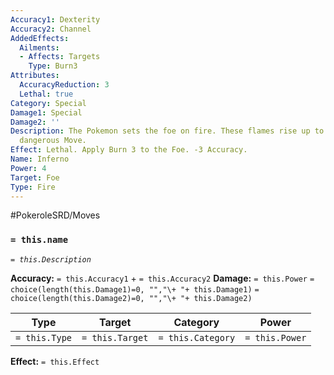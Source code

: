 ```yaml
---
Accuracy1: Dexterity
Accuracy2: Channel
AddedEffects:
  Ailments:
  - Affects: Targets
    Type: Burn3
Attributes:
  AccuracyReduction: 3
  Lethal: true
Category: Special
Damage1: Special
Damage2: ''
Description: The Pokemon sets the foe on fire. These flames rise up to 6 feet. A very
  dangerous Move.
Effect: Lethal. Apply Burn 3 to the Foe. -3 Accuracy.
Name: Inferno
Power: 4
Target: Foe
Type: Fire
---
```


#PokeroleSRD/Moves

### `= this.name` 
*`= this.Description`*

**Accuracy:** `= this.Accuracy1` + `= this.Accuracy2`
**Damage:** `= this.Power` `= choice(length(this.Damage1)=0, "","\+ "+ this.Damage1)` `= choice(length(this.Damage2)=0, "","\+ "+ this.Damage2)`

| Type          | Target          | Category          | Power          |
| ------------- | --------------- | ----------------  | -------------- |
| `= this.Type` | `= this.Target` | `= this.Category` | `= this.Power` | 

**Effect:** `= this.Effect`
